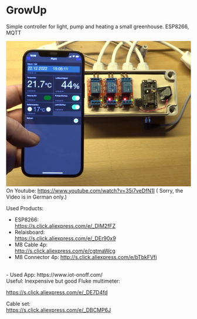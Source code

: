 # GrowUp
Simple controller for light, pump and heating a small greenhouse. ESP8266, MQTT

![Screenshot](Schnappschuss_klein.jpg)
<br>
On Youtube: https://www.youtube.com/watch?v=35i7veDfN1I  (
Sorry, the Video is in German only.)

Used Products:
- ESP8266:             
https://s.click.aliexpress.com/e/_DlM2fFZ
- Relaisboard:      
 https://s.click.aliexpress.com/e/_DEr90x9
- M8 Cable 4p:       
http://s.click.aliexpress.com/e/cgtmaWcg
- M8 Connector 4p:    http://s.click.aliexpress.com/e/bTbkFVfi

<br>
- Used App:      https://www.iot-onoff.com/

<br>
Useful:
Inexpensive but good Fluke multimeter:

https://s.click.aliexpress.com/e/_DE7D4fd

Cable set:   
https://s.click.aliexpress.com/e/_DBCMP6J


